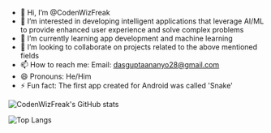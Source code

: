 - 👋 Hi, I’m @CodenWizFreak
- 👀 I’m interested in developing intelligent applications that leverage AI/ML to provide enhanced user experience and solve complex problems
- 🌱 I’m currently learning app development and machine learning
- 💞️ I’m looking to collaborate on projects related to the above mentioned fields
- 📫 How to reach me: Email: dasguptaananyo28@gmail.com
- 😄 Pronouns: He/Him
- ⚡ Fun fact: The first app created for Android was called 'Snake'


![CodenWizFreak's GitHub stats](https://github-readme-stats.vercel.app/api?username=CodenWizFreak&show_icons=true&theme=radical)


![Top Langs](https://github-readme-stats.vercel.app/api/top-langs/?username=CodenWizFreak&langs_count=8)

<!---
CodenWizFreak/CodenWizFreak is a ✨ special ✨ repository because its `README.md` (this file) appears on your GitHub profile.
You can click the Preview link to take a look at your changes.
--->
